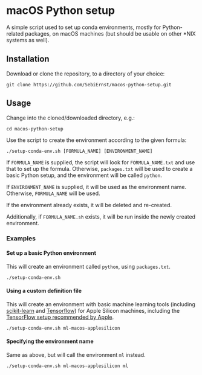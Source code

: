 # macOS Python setup
A simple script used to set up conda environments, mostly for Python-related packages, on macOS machines (but should be usable on other *NIX systems as well).

## Installation

Download or clone the repository, to a directory of your choice:

```
git clone https://github.com/SebiErnst/macos-python-setup.git
```

## Usage

Change into the cloned/downloaded directory, e.g.:

```
cd macos-python-setup
```

Use the script to create the environment according to the given formula:

```
./setup-conda-env.sh [FORMULA_NAME] [ENVIRONMENT_NAME]
```

If `FORMULA_NAME` is supplied, the script will look for `FORMULA_NAME.txt` and use that to set up the formula. Otherwise, `packages.txt` will be used to create a basic Python setup, and the environment will be called `python`.

If  `ENVIRONMENT_NAME` is supplied, it will be used as the environment name. Otherwise, `FORMULA_NAME` will be used.

If the environment already exists, it will be deleted and re-created.

Additionally, if `FORMULA_NAME.sh` exists, it will be run inside the newly created environment.

### Examples

#### Set up a basic Python environment

This will create an environment called `python`, using `packages.txt`.

```
./setup-conda-env.sh
```

#### Using a custom definition file

This will create an environment with basic machine learning tools (including [scikit-learn](https://scikit-learn.org) and [Tensorflow](https://www.tensorflow.org)) for Apple Silicon machines, including the [TensorFlow setup recommended by Apple](https://developer.apple.com/metal/tensorflow-plugin/).

```
./setup-conda-env.sh ml-macos-applesilicon
```

#### Specifying the environment name

Same as above, but will call the environment `ml` instead.

```
./setup-conda-env.sh ml-macos-applesilicon ml
```

